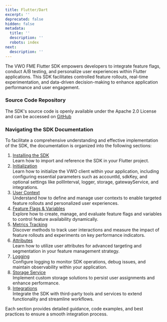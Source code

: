 ```yaml
---
title: Flutter/Dart
excerpt: ''
deprecated: false
hidden: false
metadata:
  title: ''
  description: ''
  robots: index
next:
  description: ''
---
```

The VWO FME Flutter SDK empowers developers to integrate feature flags, conduct A/B testing, and personalize user experiences within Flutter applications. This SDK facilitates controlled feature rollouts, real-time experimentation, and data-driven decision-making to enhance application performance and user engagement.

### Source Code Repository

The SDK's source code is openly available under the Apache 2.0 License and can be accessed on [GitHub](https://github.com/wingify/vwo-fme-flutter-sdk)

### Navigating the SDK Documentation

To facilitate a comprehensive understanding and effective implementation of the SDK, the documentation is organized into the following sections:

1. [Installing the SDK](doc:fme-flutter-install)\
   Learn how to import and reference the SDK in your Flutter project.
2. [Initialization](doc:fme-flutter-initialization)\
   Learn how to initialize the VWO client within your application, including configuring essential parameters such as accountId, sdkKey, and optional settings like pollInterval, logger, storage, gatewayService, and integrations.
3. [User Context](doc:fme-flutter-context)\
   Understand how to define and manage user contexts to enable targeted feature rollouts and personalized user experiences.
4. [Feature Flags & Variables](doc:fme-flutter-flags)\
   Explore how to create, manage, and evaluate feature flags and variables to control feature availability dynamically.
5. [Metrics Tracking](doc:fme-flutter-metrics)\
   Discover methods to track user interactions and measure the impact of feature rollouts and experiments on key performance indicators.
6. [Attributes](doc:fme-flutter-attributes)\
   Learn how to utilize user attributes for advanced targeting and segmentation in your feature management strategy.
7. [Logging](doc:fme-flutter-logging)\
   Configure logging to monitor SDK operations, debug issues, and maintain observability within your application.
8. [Storage Service](doc:fme-flutter-storage)\
   Implement custom storage solutions to persist user assignments and enhance performance.
9. [Integrations](doc:fme-flutter-integrations)\
   Integrate the SDK with third-party tools and services to extend functionality and streamline workflows.

Each section provides detailed guidance, code examples, and best practices to ensure a smooth integration process.
